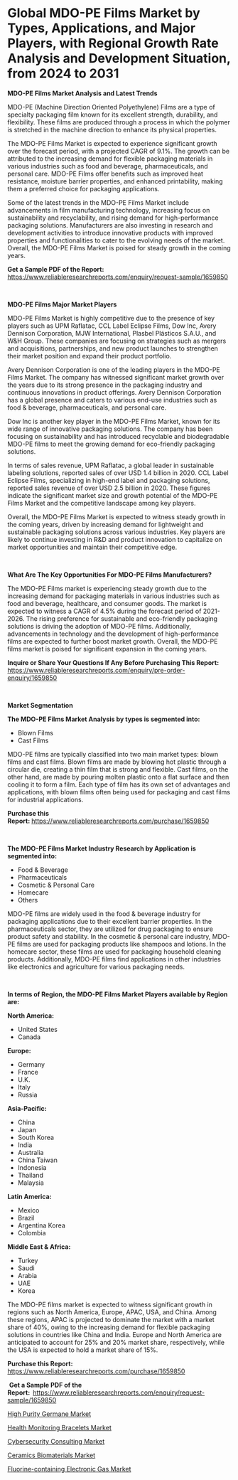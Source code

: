 <p><h1>Global MDO-PE Films Market by Types, Applications, and Major Players, with Regional Growth Rate Analysis and Development Situation, from 2024 to 2031</h1></p><p><strong>MDO-PE Films Market Analysis and Latest Trends</strong></p>
<p><p>MDO-PE (Machine Direction Oriented Polyethylene) Films are a type of specialty packaging film known for its excellent strength, durability, and flexibility. These films are produced through a process in which the polymer is stretched in the machine direction to enhance its physical properties.</p><p>The MDO-PE Films Market is expected to experience significant growth over the forecast period, with a projected CAGR of 9.1%. The growth can be attributed to the increasing demand for flexible packaging materials in various industries such as food and beverage, pharmaceuticals, and personal care. MDO-PE Films offer benefits such as improved heat resistance, moisture barrier properties, and enhanced printability, making them a preferred choice for packaging applications.</p><p>Some of the latest trends in the MDO-PE Films Market include advancements in film manufacturing technology, increasing focus on sustainability and recyclability, and rising demand for high-performance packaging solutions. Manufacturers are also investing in research and development activities to introduce innovative products with improved properties and functionalities to cater to the evolving needs of the market. Overall, the MDO-PE Films Market is poised for steady growth in the coming years.</p></p>
<p><strong>Get a Sample PDF of the Report:&nbsp;</strong> <a href="https://www.reliableresearchreports.com/enquiry/request-sample/1659850">https://www.reliableresearchreports.com/enquiry/request-sample/1659850</a></p>
<p>&nbsp;</p>
<p><strong>MDO-PE Films Major Market Players</strong></p>
<p><p>MDO-PE Films Market is highly competitive due to the presence of key players such as UPM Raflatac, CCL Label Eclipse Films, Dow Inc, Avery Dennison Corporation, MJW International, Plasbel Plásticos S.A.U., and W&H Group. These companies are focusing on strategies such as mergers and acquisitions, partnerships, and new product launches to strengthen their market position and expand their product portfolio.</p><p>Avery Dennison Corporation is one of the leading players in the MDO-PE Films Market. The company has witnessed significant market growth over the years due to its strong presence in the packaging industry and continuous innovations in product offerings. Avery Dennison Corporation has a global presence and caters to various end-use industries such as food & beverage, pharmaceuticals, and personal care.</p><p>Dow Inc is another key player in the MDO-PE Films Market, known for its wide range of innovative packaging solutions. The company has been focusing on sustainability and has introduced recyclable and biodegradable MDO-PE films to meet the growing demand for eco-friendly packaging solutions.</p><p>In terms of sales revenue, UPM Raflatac, a global leader in sustainable labeling solutions, reported sales of over USD 1.4 billion in 2020. CCL Label Eclipse Films, specializing in high-end label and packaging solutions, reported sales revenue of over USD 2.5 billion in 2020. These figures indicate the significant market size and growth potential of the MDO-PE Films Market and the competitive landscape among key players. </p><p>Overall, the MDO-PE Films Market is expected to witness steady growth in the coming years, driven by increasing demand for lightweight and sustainable packaging solutions across various industries. Key players are likely to continue investing in R&D and product innovation to capitalize on market opportunities and maintain their competitive edge.</p></p>
<p>&nbsp;</p>
<p><strong>What Are The Key Opportunities For MDO-PE Films Manufacturers?</strong></p>
<p><p>The MDO-PE Films market is experiencing steady growth due to the increasing demand for packaging materials in various industries such as food and beverage, healthcare, and consumer goods. The market is expected to witness a CAGR of 4.5% during the forecast period of 2021-2026. The rising preference for sustainable and eco-friendly packaging solutions is driving the adoption of MDO-PE films. Additionally, advancements in technology and the development of high-performance films are expected to further boost market growth. Overall, the MDO-PE films market is poised for significant expansion in the coming years.</p></p>
<p><strong>Inquire or Share Your Questions If Any Before Purchasing This Report:</strong> <a href="https://www.reliableresearchreports.com/enquiry/pre-order-enquiry/1659850">https://www.reliableresearchreports.com/enquiry/pre-order-enquiry/1659850</a></p>
<p>&nbsp;</p>
<p><strong>Market Segmentation</strong></p>
<p><strong>The MDO-PE Films Market Analysis by types is segmented into:</strong></p>
<p><ul><li>Blown Films</li><li>Cast Films</li></ul></p>
<p><p>MDO-PE films are typically classified into two main market types: blown films and cast films. Blown films are made by blowing hot plastic through a circular die, creating a thin film that is strong and flexible. Cast films, on the other hand, are made by pouring molten plastic onto a flat surface and then cooling it to form a film. Each type of film has its own set of advantages and applications, with blown films often being used for packaging and cast films for industrial applications.</p></p>
<p><strong>Purchase this Report:&nbsp;</strong><a href="https://www.reliableresearchreports.com/purchase/1659850">https://www.reliableresearchreports.com/purchase/1659850</a></p>
<p>&nbsp;</p>
<p><strong>The MDO-PE Films Market Industry Research by Application is segmented into:</strong></p>
<p><ul><li>Food & Beverage</li><li>Pharmaceuticals</li><li>Cosmetic & Personal Care</li><li>Homecare</li><li>Others</li></ul></p>
<p><p>MDO-PE films are widely used in the food & beverage industry for packaging applications due to their excellent barrier properties. In the pharmaceuticals sector, they are utilized for drug packaging to ensure product safety and stability. In the cosmetic & personal care industry, MDO-PE films are used for packaging products like shampoos and lotions. In the homecare sector, these films are used for packaging household cleaning products. Additionally, MDO-PE films find applications in other industries like electronics and agriculture for various packaging needs.</p></p>
<p>&nbsp;</p>
<p><strong>In terms of Region, the MDO-PE Films Market Players available by Region are:</strong></p>
<p>
    <p> <strong> North America: </strong>
        <ul>
            <li>United States</li>
            <li>Canada</li>
        </ul>
        </p> 
    <p> <strong> Europe: </strong>
        <ul>
            <li>Germany</li>
            <li>France</li>
            <li>U.K.</li>
            <li>Italy</li>
            <li>Russia</li>
        </ul>
        </p> 
    <p> <strong> Asia-Pacific: </strong>
        <ul>
            <li>China</li>
            <li>Japan</li>
            <li>South Korea</li>
            <li>India</li>
            <li>Australia</li>
            <li>China Taiwan</li>
            <li>Indonesia</li>
            <li>Thailand</li>
            <li>Malaysia</li>
        </ul>
        </p> 
    <p> <strong> Latin America: </strong>
        <ul>
            <li>Mexico</li>
            <li>Brazil</li>
            <li>Argentina Korea</li>
            <li>Colombia</li>
        </ul>
        </p> 
    <p> <strong> Middle East & Africa: </strong>
        <ul>
            <li>Turkey</li>
            <li>Saudi</li>
            <li>Arabia</li>
            <li>UAE</li>
            <li>Korea</li>
        </ul>
    </p>
    </p>
<p><p>The MDO-PE films market is expected to witness significant growth in regions such as North America, Europe, APAC, USA, and China. Among these regions, APAC is projected to dominate the market with a market share of 40%, owing to the increasing demand for flexible packaging solutions in countries like China and India. Europe and North America are anticipated to account for 25% and 20% market share, respectively, while the USA is expected to hold a market share of 15%.</p></p>
<p><strong>Purchase this Report: </strong><a href="https://www.reliableresearchreports.com/purchase/1659850">https://www.reliableresearchreports.com/purchase/1659850</a></p>
<p>&nbsp;<strong>Get a Sample PDF of the Report:&nbsp;&nbsp;</strong><a href="https://www.reliableresearchreports.com/enquiry/request-sample/1659850">https://www.reliableresearchreports.com/enquiry/request-sample/1659850</a></p>
<p><strong></strong></p>
<p><p><a href="https://github.com/wusalecollins540tpqoz/Market-Research-Report-List-1/blob/main/high-purity-germane-market.md">High Purity Germane Market</a></p><p><a href="https://view.publitas.com/reportprime-1/health-monitoring-bracelets-market-size-2024-2031-global-industrial-analysis-key-geographical-regions-market-share-top-key-players-product-types-and-forecast-research-report/">Health Monitoring Bracelets Market</a></p><p><a href="https://funky-papaya-cf4.notion.site/Cybersecurity-Consulting-Market-Size-Growing-and-Forecasted-for-period-from-2024-2031-and-provides-af45bad8836543f199f3668b319751e6">Cybersecurity Consulting Market</a></p><p><a href="https://view.publitas.com/reportprime-1/ceramics-biomaterials-market-size-growing-and-forecasted-for-period-from-2024-2031-and-provides-complete-market-analysis-of-this-market/">Ceramics Biomaterials Market</a></p><p><a href="https://github.com/pjcfca/Market-Research-Report-List-1/blob/main/fluorine-containing-electronic-gas-market.md">Fluorine-containing Electronic Gas Market</a></p></p>